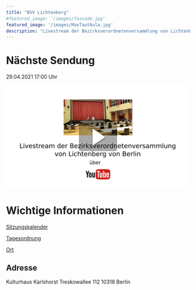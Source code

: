```yaml
---
title: "BVV Lichtenberg"
#featured_image: '/images/fassade.jpg'
featured_image: '/images/MaxTautAula.jpg'
description: "Livestream der Bezirksverordnetenversammlung von Lichtenberg von Berlin"
---
```


# Nächste Sendung

29.04.2021 17:00 Uhr

[![Livestream Lichtenberg](Thumbnail_Lichtenberg.png)](https://www.youtube.com/channel/UCaOI8pkMs0DKvg5XYX72KcQ)

# Wichtige Informationen
[Sitzungskalender](https://www.berlin.de/ba-lichtenberg/politik-und-verwaltung/bezirksverordnetenversammlung/online/si010.asp?MM=3&YY=2021)

[Tagesordnung](https://www.berlin.de/ba-lichtenberg/politik-und-verwaltung/bezirksverordnetenversammlung/online/si010.asp?MM=3&YY=2021)

[Ort](https://www.openstreetmap.de/karte.html#?zoom=15&lat=52.48206&lon=13.52108&layers=B000TT)

## Adresse

Kulturhaus Karlshorst
Treskowallee 112
10318 Berlin

